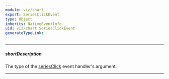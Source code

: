 ```yaml
---
module: viz/chart
export: SeriesClickEvent
type: Object
inherits: NativeEventInfo
uid: viz/chart:SeriesClickEvent
generateTypeLink: 
---
```

---
##### shortDescription
The type of the [seriesClick]({basewidgetpath}/Events/#seriesClick) event handler's argument.

---
<!-- Description goes here -->